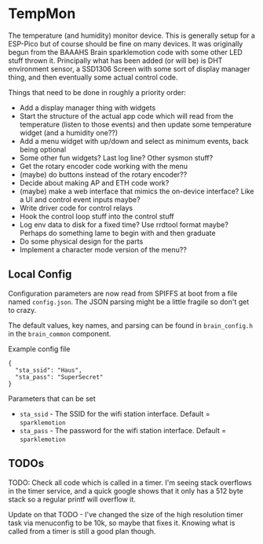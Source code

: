 # TempMon

The temperature (and humidity) monitor device. This is generally setup
for a ESP-Pico but of course should be fine on many devices. It was originally
begun from the BAAAHS Brain sparklemotion code with some other LED stuff 
thrown it. Principally what has been added (or will be) is DHT environment
sensor, a SSD1306 Screen with some sort of display manager thing, and then
eventually some actual control code.

Things that need to be done in roughly a priority order:

  * Add a display manager thing with widgets
  * Start the structure of the actual app code which will read from the temperature (listen to those events) and then update some temperature widget (and a humidity one??)
  * Add a menu widget with up/down and select as minimum events, back being optional
  * Some other fun widgets? Last log line? Other sysmon stuff?
  * Get the rotary encoder code working with the menu
  * (maybe) do buttons instead of the rotary encoder??
  * Decide about making AP and ETH code work?
  * (maybe) make a web interface that mimics the on-device interface? Like a UI and control event inputs maybe?
  * Write driver code for control relays
  * Hook the control loop stuff into the control stuff
  * Log env data to disk for a fixed time? Use rrdtool format maybe? Perhaps do something lame to begin with and then graduate
  * Do some physical design for the parts
  * Implement a character mode version of the menu??

## Local Config

Configuration parameters are now read from SPIFFS at boot from a file named `config.json`. The JSON parsing might be a little fragile so don't get to crazy.

The default values, key names, and parsing can be found in `brain_config.h` in the `brain_common` component.

Example config file

    {
      "sta_ssid": "Haus",
      "sta_pass": "SuperSecret"
    }

Parameters that can be set

   - `sta_ssid` - The SSID for the wifi station interface. Default = `sparklemotion`
   - `sta_pass` - The password for the wifi station interface. Default = `sparklemotion`
   

## TODOs

TODO: Check all code which is called in a timer. I'm seeing stack overflows in the timer service, and a quick google shows that it only has a 512 byte stack so a regular printf will overflow it.

Update on that TODO - I've changed the size of the high resolution timer task via menuconfig to be 10k, so maybe that fixes it. Knowing what is called from a timer is still a good plan though.


